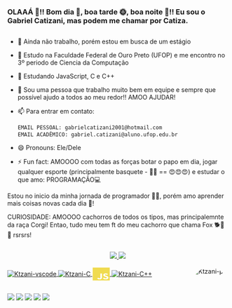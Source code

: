 ### OLAAÁ 👋!! Bom dia 🌝, boa tarde 🌞, boa noite 🌚!! Eu sou o Gabriel Catizani, mas podem me chamar por Catiza. 

##

- 🔭 Ainda não trabalho, porém estou em busca de um estágio

- 🏫 Estudo na Faculdade Federal de Ouro Preto (UFOP) e me encontro no 3º periodo de Ciencia da Computação 

- 🌱 Estudando JavaScript, C e C++ 

- 👯 Sou uma pessoa que trabalho muito bem em equipe e sempre que possível ajudo a todos ao meu redor!! AMOO AJUDAR! 

- 📫 Para entrar em contato: 
      
      EMAIL PESSOAL: gabrielcatizani2001@hotmail.com
      EMAIL ACADÊMICO: gabriel.catizani@aluno.ufop.edu.br
      
- 😄 Pronouns: Ele/Dele

- ⚡ Fun fact: AMOOOO com todas as forças botar o papo em dia, jogar qualquer esporte (principalmente basquete - 🏀🏀 == 😍😍😍) e estudar o que amo: PROGRAMAÇÃO💻 

Estou no inicio da minha jornada de programador 🧗‍♂, porém amo aprender mais coisas novas cada dia 📖! 

CURIOSIDADE: AMOOOO cachorros de todos os tipos, mas principalemnte da raça Corgi! Entao, tudo meu tem ft do meu cachorro que chama Fox 🐕🐾🦊 rsrsrs! 

##

<div align="center">
  <a href="https://github.com/Ktzani">
  <img height="180em" src="https://github-readme-stats.vercel.app/api?username=Ktzani&show_icons=true&theme=dark&include_all_commits=true&count_private=true"/>
  <img height="180em" src="https://github-readme-stats.vercel.app/api/top-langs/?username=Ktzani&layout=compact&langs_count=7&theme=dark"/>
</div>

<div style="display: inline_block"><br>
  <img align="center" alt="Ktzani-vscode" height="30" width="40" src="https://cdn.jsdelivr.net/gh/devicons/devicon/icons/vscode/vscode-original.svg">
  <img align="center" alt="Ktzani-C" height="30" width="40" src="https://cdn.jsdelivr.net/gh/devicons/devicon/icons/c/c-original.svg">
  <img align="center" alt="Ktzani-Js" height="30" width="40" src="https://raw.githubusercontent.com/devicons/devicon/master/icons/javascript/javascript-plain.svg">
  <img align="center" alt="Ktzani-C++" height="30" width="60" src="https://img.shields.io/badge/C%2B%2B-00599C?style=for-the-badge&logo=c%2B%2B&logoColor=white">
  <img align="right" alt="Ktzani-pic" height="150" style="border-radius:50px;" src="https://i.pinimg.com/originals/95/dd/60/95dd6052a734c650ccc719a5e11bd1b5.gif">
</div>      
      
##
      
<div>
  <a href="https://www.instagram.com/gabriel_catiza/" target="_blank"><img src="https://img.shields.io/badge/-Instagram-%23E4405F?style=for-the-badge&logo=instagram&logoColor=white" target="_blank"></a>
  <a href="https://www.twitch.tv/ktzani" target="_blank"><img src="https://img.shields.io/badge/Twitch-9146FF?style=for-the-badge&logo=twitch&logoColor=white" target="_blank"></a>
  <a href = "mailto:gabrielcatizani2001@hotmail.com"><img src="https://img.shields.io/badge/Microsoft_Outlook-0078D4?style=for-the-badge&logo=microsoft-outlook&logoColor=white" target="_blank"></a>
  <a href = "mailto:gabriel.catizani@aluno.ufop.edu.br"><img src="https://img.shields.io/badge/Gmail-D14836?style=for-the-badge&logo=gmail&logoColor=white" target="_blank"></a>
  <a href="https://www.linkedin.com/in/gabriel-catizani-faria-oliveira-25a92221b/" target="_blank"><img src="https://img.shields.io/badge/-LinkedIn-%230077B5?style=for-the-badge&logo=linkedin&logoColor=white" target="_blank"></a> 
</div>
